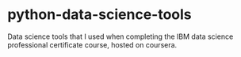 # python-data-science-tools
Data science tools that I used when completing the IBM data science professional certificate course, hosted on coursera. 
